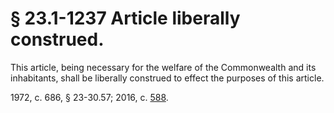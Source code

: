 # § 23.1-1237 Article liberally construed.

<p>This article, being necessary for the welfare of the Commonwealth and its inhabitants, shall be liberally construed to effect the purposes of this article.</p><p>1972, c. 686, § 23-30.57; 2016, c. <a href='http://lis.virginia.gov/cgi-bin/legp604.exe?161+ful+CHAP0588'>588</a>.</p>